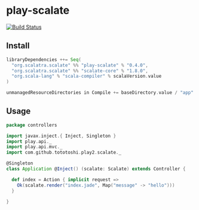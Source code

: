 # play-scalate

[![Build Status](https://travis-ci.org/scalate/play-scalate.png)](https://travis-ci.org/scalate/play-scalate)

## Install

```scala
libraryDependencies ++= Seq(
  "org.scalatra.scalate" %% "play-scalate" % "0.4.0",
  "org.scalatra.scalate" %% "scalate-core" % "1.8.0",
  "org.scala-lang" % "scala-compiler" % scalaVersion.value
)

unmanagedResourceDirectories in Compile += baseDirectory.value / "app" / "views"
```

## Usage

```scala
package controllers

import javax.inject.{ Inject, Singleton }
import play.api._
import play.api.mvc._
import com.github.tototoshi.play2.scalate._

@Singleton
class Application @Inject() (scalate: Scalate) extends Controller {

  def index = Action { implicit request =>
    Ok(scalate.render("index.jade", Map("message" -> "hello")))
  }

}
```

